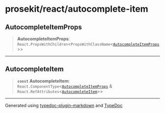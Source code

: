# prosekit/react/autocomplete-item

<a id="AutocompleteItemProps" name="AutocompleteItemProps"></a>

## AutocompleteItemProps

> **AutocompleteItemProps**: `React.PropsWithChildren`\<`PropsWithClassName`\<[`AutocompleteItemProps`](../lit/autocomplete-item.md#AutocompleteItemProps)\>\>

***

<a id="AutocompleteItem" name="AutocompleteItem"></a>

## AutocompleteItem

> **`const`** **AutocompleteItem**: `React.ComponentType`\<[`AutocompleteItemProps`](autocomplete-item.md#AutocompleteItemProps) & `React.RefAttributes`\<[`AutocompleteItem`](../lit/autocomplete-item.md#AutocompleteItem)\>\>

***

Generated using [typedoc-plugin-markdown](https://www.npmjs.com/package/typedoc-plugin-markdown) and [TypeDoc](https://typedoc.org/)
